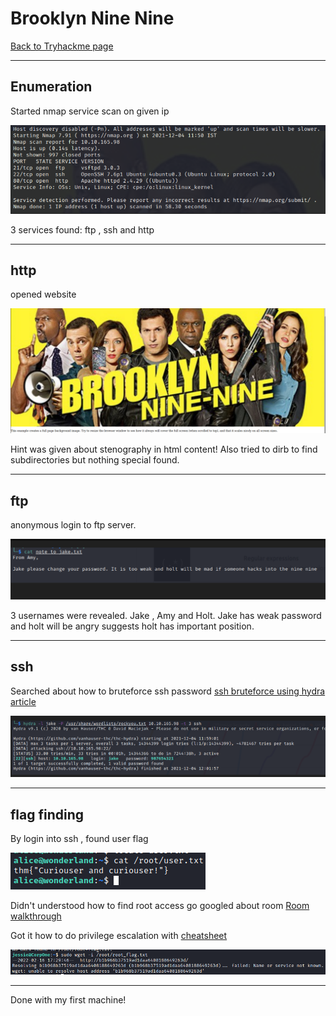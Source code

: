 # Brooklyn Nine Nine
[Back to Tryhackme page](../Tryhackme.md)
- --
## Enumeration
Started nmap service scan on given ip

![nmap output](nmap%20output.png)

3 services found:
ftp , ssh and http
- --
## http
opened website 

![http output](http%20output.png)

Hint was given about stenography in html content!
Also tried to dirb to find subdirectories but nothing special found.
- --
## ftp
anonymous login to ftp server.

![ftp output](ftp%20output.png)

3 usernames were revealed. Jake , Amy and Holt.
Jake has weak password and holt will be angry suggests holt has important position.
- --
## ssh
Searched about how to bruteforce ssh password
[ssh bruteforce using hydra article](https://linuxconfig.org/ssh-password-testing-with-hydra-on-kali-linux)

![ssh password brute force](ssh%20password%20brute%20force.png)

- --
## flag finding
By login into ssh  , found user flag

![user flag](../Wonderland/user%20flag.png)

Didn't understood how to find root access go googled about room
[Room walkthrough](https://musyokaian.medium.com/brooklyn-nine-nine-walkthrough-tryhackme-8c3c5791d6b7)

Got it how to do privilege escalation with [cheatsheet](https://gtfobins.github.io/gtfobins/less/#sudo)

![root flag](../Wgel/root%20flag.png)

- --
Done with my first machine! 